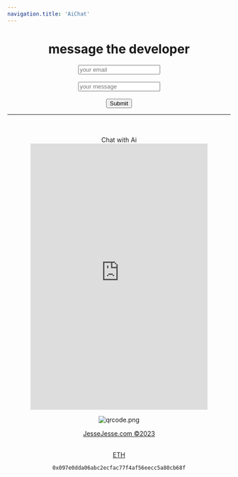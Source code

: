 ```yaml
---
navigation.title: 'AiChat'
---
```

#
<center><h1>message the developer</h1>
<form
  action="https://formspree.io/f/xoqoykgp"
  method="POST"
>
  <label>
  <input type="email" placeholder="your email" name="email">
  </label><br><br>
  <label>
 <input placeholder="your message"name="message">
  </label><br><br>
 <button type="submit">Submit</button>
</form><hr>
<br><br>
<center>Chat with Ai</center>
<iframe src="https://openai-ufo.vercel.app" style="border:0px #ffffff none;" name="myiFrame" scrolling="no" frameborder="1" marginheight="0px" marginwidth="0px" height="600px" width="400px" allowfullscreen></iframe>

![qrcode.png](/qrcode.png)

<p><a href="https://jessejesse.com">JesseJesse.com&nbsp&copy2023</p>
<br>ETH






```bash
0x097e0dda06abc2ecfac77f4af56eecc5a80cb68f
```

 

